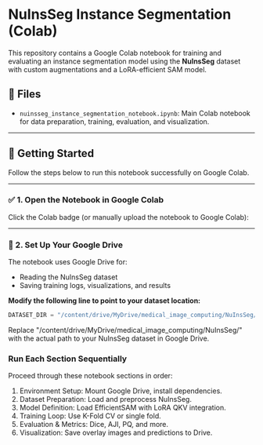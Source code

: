 
# NuInsSeg Instance Segmentation (Colab)

This repository contains a Google Colab notebook for training and evaluating an instance segmentation model using the **NuInsSeg** dataset with custom augmentations and a LoRA-efficient SAM model.

## 📁 Files

- `nuinsseg_instance_segmentation_notebook.ipynb`: Main Colab notebook for data preparation, training, evaluation, and visualization.

---

## 🚀 Getting Started

Follow the steps below to run this notebook successfully on Google Colab.

---

### ✅ 1. Open the Notebook in Google Colab

Click the Colab badge (or manually upload the notebook to Google Colab):


---

### 📂 2. Set Up Your Google Drive

The notebook uses Google Drive for:
- Reading the NuInsSeg dataset
- Saving training logs, visualizations, and results

**Modify the following line to point to your dataset location:**

```python
DATASET_DIR = "/content/drive/MyDrive/medical_image_computing/NuInsSeg/"

```

Replace "/content/drive/MyDrive/medical_image_computing/NuInsSeg/" with the actual path to your NuInsSeg dataset in Google Drive.

### Run Each Section Sequentially

Proceed through these notebook sections in order:

1. Environment Setup: Mount Google Drive, install dependencies.
2. Dataset Preparation: Load and preprocess NuInsSeg.
3. Model Definition: Load EfficientSAM with LoRA QKV integration.
4. Training Loop: Use K-Fold CV or single fold.
5. Evaluation & Metrics: Dice, AJI, PQ, and more.
6. Visualization: Save overlay images and predictions to Drive.
